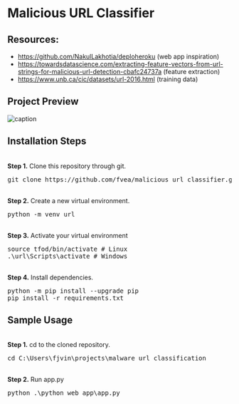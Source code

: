 # Malicious URL Classifier

## Resources:
* https://github.com/NakulLakhotia/deploheroku (web app inspiration)
* https://towardsdatascience.com/extracting-feature-vectors-from-url-strings-for-malicious-url-detection-cbafc24737a (feature extraction)
* https://www.unb.ca/cic/datasets/url-2016.html (training data)

## Project Preview
![caption](https://github.com/fvea/malicious_url_classifier/blob/main/demo_Trim.gif)

## Installation Steps
<br/>
<b>Step 1.</b> Clone this repository through git.
<pre>
git clone https://github.com/fvea/malicious_url_classifier.git
</pre> 
<br/>
<b>Step 2.</b> Create a new virtual environment.
<pre>
python -m venv url
</pre> 
<br/>
<b>Step 3.</b> Activate your virtual environment
<pre>
source tfod/bin/activate # Linux
.\url\Scripts\activate # Windows 
</pre>
<br/>
<b>Step 4.</b> Install dependencies.
<pre>
python -m pip install --upgrade pip
pip install -r requirements.txt
</pre>

## Sample Usage
<br/>
<b>Step 1.</b> cd to the cloned repository.
<pre>
cd C:\Users\fjvin\projects\malware_url_classification
</pre>
<br/>
<b>Step 2.</b> Run app.py
<pre>
python .\python web_app\app.py
</pre>

